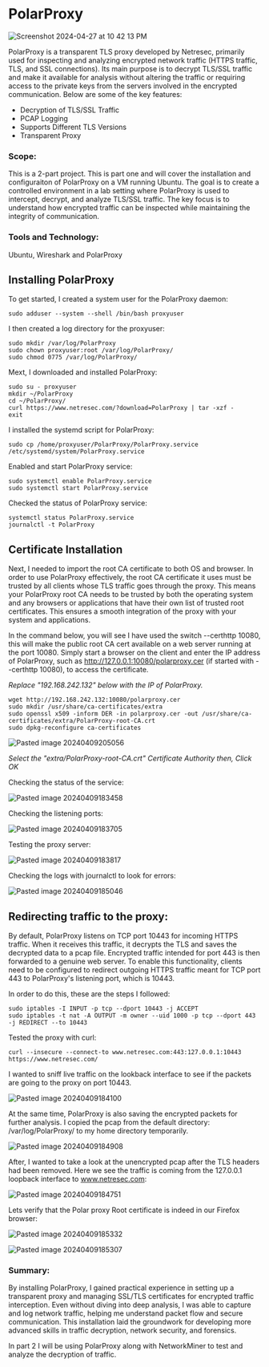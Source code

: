 # PolarProxy

![Screenshot 2024-04-27 at 10 42 13 PM](https://github.com/lm3nitro/Projects/assets/55665256/4ad37b63-2784-4fea-99bd-b3c9bf577b82)

PolarProxy is a transparent TLS proxy developed by Netresec, primarily used for inspecting and analyzing encrypted network traffic (HTTPS traffic, TLS, and SSL connections). Its main purpose is to decrypt TLS/SSL traffic and make it available for analysis without altering the traffic or requiring access to the private keys from the servers involved in the encrypted communication. Below are some of the key features:

+ Decryption of TLS/SSL Traffic
+ PCAP Logging
+ Supports Different TLS Versions
+ Transparent Proxy

### Scope:

This is a 2-part project. This is part one and will cover the installation and configuraiton of PolarProxy on a VM running Ubuntu. The goal is to create a controlled environment in a lab setting where PolarProxy is used to intercept, decrypt, and analyze TLS/SSL traffic. The key focus is to understand how encrypted traffic can be inspected while maintaining the integrity of communication.

### Tools and Technology:

Ubuntu, Wireshark and PolarProxy

## Installing PolarProxy

To get started, I created a system user for the PolarProxy daemon:

```
sudo adduser --system --shell /bin/bash proxyuser
```

I then created a log directory for the proxyuser:

```
sudo mkdir /var/log/PolarProxy  
sudo chown proxyuser:root /var/log/PolarProxy/  
sudo chmod 0775 /var/log/PolarProxy/
```

Mext, I downloaded and installed PolarProxy:

```
sudo su - proxyuser
mkdir ~/PolarProxy
cd ~/PolarProxy/
curl https://www.netresec.com/?download=PolarProxy | tar -xzf -
exit
```

I installed the systemd script for PolarProxy:

```
sudo cp /home/proxyuser/PolarProxy/PolarProxy.service /etc/systemd/system/PolarProxy.service
```

Enabled and start PolarProxy service:

```
sudo systemctl enable PolarProxy.service  
sudo systemctl start PolarProxy.service
```

Checked the status of PolarProxy service:

```
systemctl status PolarProxy.service  
journalctl -t PolarProxy
```

## Certificate Installation

Next, I needed to import the root CA certificate to both OS and browser. In order to use PolarProxy effectively, the root CA certificate it uses must be trusted by all clients whose TLS traffic goes through the proxy. This means your PolarProxy root CA needs to be trusted by both the operating system and any browsers or applications that have their own list of trusted root certificates. This ensures a smooth integration of the proxy with your system and applications.

In the command below, you will see I have used the switch --certhttp 10080, this will make the public root CA cert available on a web server running at the port 10080. Simply start a browser on the client and enter the IP address of PolarProxy, such as http://127.0.0.1:10080/polarproxy.cer (if started with --certhttp 10080), to access the certificate.

_Replace "192.168.242.132" below with the IP of PolarProxy._

```
wget http://192.168.242.132:10080/polarproxy.cer
sudo mkdir /usr/share/ca-certificates/extra
sudo openssl x509 -inform DER -in polarproxy.cer -out /usr/share/ca-certificates/extra/PolarProxy-root-CA.crt
sudo dpkg-reconfigure ca-certificates
```

![Pasted image 20240409205056](https://github.com/lm3nitro/Projects/assets/55665256/97ed41dd-3f34-4a30-b26b-4566c8e16fe1)

*Select the "extra/PolarProxy-root-CA.crt" Certificate Authority then, Click OK*

Checking the status of the service:

![Pasted image 20240409183458](https://github.com/lm3nitro/Projects/assets/55665256/37c9bf8f-5688-46eb-a692-d6877587e061)

Checking the listening ports:

![Pasted image 20240409183705](https://github.com/lm3nitro/Projects/assets/55665256/ee4582c3-d38c-437e-bd15-8da3487ec356)

Testing the proxy server:

![Pasted image 20240409183817](https://github.com/lm3nitro/Projects/assets/55665256/c081370f-bb71-4d05-a6c4-5bb7ee672635)

Checking the logs with journalctl to look for errors:

![Pasted image 20240409185046](https://github.com/lm3nitro/Projects/assets/55665256/aa88535e-1941-4f5f-bc4f-d3d325e12dd8)


## Redirecting traffic to the proxy:

By default, PolarProxy listens on TCP port 10443 for incoming HTTPS traffic. When it receives this traffic, it decrypts the TLS and saves the decrypted data to a pcap file. Encrypted traffic intended for port 443 is then forwarded to a genuine web server. To enable this functionality, clients need to be configured to redirect outgoing HTTPS traffic meant for TCP port 443 to PolarProxy's listening port, which is 10443.

In order to do this, these are the steps I followed:

```
sudo iptables -I INPUT -p tcp --dport 10443 -j ACCEPT  
sudo iptables -t nat -A OUTPUT -m owner --uid 1000 -p tcp --dport 443 -j REDIRECT --to 10443
```

Tested the proxy with curl:
```
curl --insecure --connect-to www.netresec.com:443:127.0.0.1:10443 https://www.netresec.com/
```

I wanted to sniff live traffic on the lookback interface to see if the packets are going to the proxy on port 10443.

![Pasted image 20240409184100](https://github.com/lm3nitro/Projects/assets/55665256/eb18e7e0-78d7-47d4-92f1-1dda6600028b)

At the same time, PolarProxy is also saving the encrypted packets for further analysis. I copied the pcap from the default directory: /var/log/PolarProxy/ to my home directory temporarily.

![Pasted image 20240409184908](https://github.com/lm3nitro/Projects/assets/55665256/68b084e2-6038-4871-8419-a5c10998b0fc)

After, I wanted to take a look at the unencrypted pcap after the TLS headers had been removed. Here we see the traffic is coming from the 127.0.0.1 loopback interface to www.netresec.com:

![Pasted image 20240409184751](https://github.com/lm3nitro/Projects/assets/55665256/534ef2bd-ce5b-4ca3-8a27-f4e702a468ad)

Lets verify that the Polar proxy Root certificate is indeed in our Firefox browser:

![Pasted image 20240409185332](https://github.com/lm3nitro/Projects/assets/55665256/bc313936-e861-48a6-bdb4-41f450120831)

![Pasted image 20240409185307](https://github.com/lm3nitro/Projects/assets/55665256/8bdfb19f-ff61-4009-bc19-64fd6af7a092)

### Summary:

By installing PolarProxy, I gained practical experience in setting up a transparent proxy and managing SSL/TLS certificates for encrypted traffic interception. Even without diving into deep analysis, I was able to capture and log network traffic, helping me understand packet flow and secure communication. This installation laid the groundwork for developing more advanced skills in traffic decryption, network security, and forensics.

In part 2 I will be using PolarProxy along with NetworkMiner to test and analyze the decryption of traffic.  
